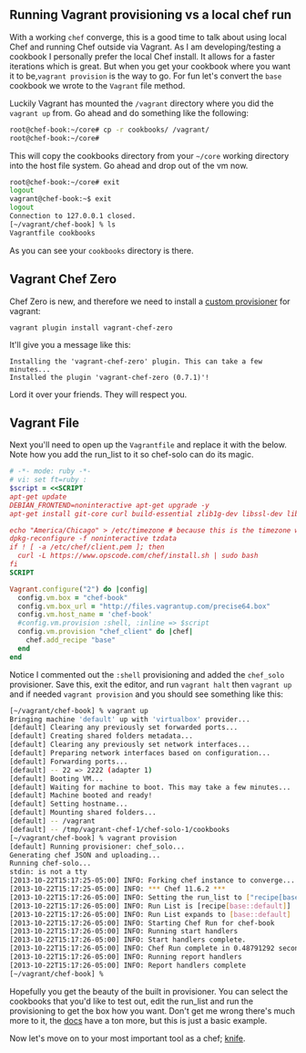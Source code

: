Running Vagrant provisioning vs a local chef run
------------------------------------------------

With a working `chef` converge, 
this is a good time to talk about using local Chef 
and running Chef outside via Vagrant. As I am developing/testing a cookbook I 
personally prefer the local Chef install. 
It allows for a faster iterations which is great. 
But when you get your cookbook where you want it to be,`vagrant provision` 
is the way to go. For fun let's convert the `base` cookbook we wrote to the
`Vagrant` file method.

Luckily Vagrant has mounted the `/vagrant` directory where you did the `vagrant up` from. Go ahead and do something like the following:
```bash
root@chef-book:~/core# cp -r cookbooks/ /vagrant/
root@chef-book:~/core#
```
This will copy the cookbooks directory from your `~/core` working directory into the host file system. Go ahead and drop out of the vm now.
```bash
root@chef-book:~/core# exit
logout
vagrant@chef-book:~$ exit
logout
Connection to 127.0.0.1 closed.
[~/vagrant/chef-book] % ls
Vagrantfile cookbooks
```
As you can see your `cookbooks` directory is there.  

## Vagrant Chef Zero

Chef Zero is new, and therefore we need to install a 
[custom provisioner][v-c-z] for vagrant:

```
vagrant plugin install vagrant-chef-zero
```

It'll give you a message like this:

```
Installing the 'vagrant-chef-zero' plugin. This can take a few minutes...
Installed the plugin 'vagrant-chef-zero (0.7.1)'!
```

Lord it over your friends.  They will respect you.

[v-c-z]: https://github.com/andrewgross/vagrant-chef-zero

## Vagrant File

Next you'll need to open up the `Vagrantfile` and replace it with the below.  Note how you add the run_list to it so chef-solo can do its magic.

```ruby
# -*- mode: ruby -*-
# vi: set ft=ruby :
$script = <<SCRIPT
apt-get update
DEBIAN_FRONTEND=noninteractive apt-get upgrade -y
apt-get install git-core curl build-essential zlib1g-dev libssl-dev libreadline6-dev libyaml-dev -y

echo "America/Chicago" > /etc/timezone # because this is the timezone where I live ;)
dpkg-reconfigure -f noninteractive tzdata
if ! [ -a /etc/chef/client.pem ]; then
  curl -L https://www.opscode.com/chef/install.sh | sudo bash
fi
SCRIPT

Vagrant.configure("2") do |config|
  config.vm.box = "chef-book"
  config.vm.box_url = "http://files.vagrantup.com/precise64.box"
  config.vm.host_name = 'chef-book'
  #config.vm.provision :shell, :inline => $script
  config.vm.provision "chef_client" do |chef|
    chef.add_recipe "base"
  end
end
```

Notice I commented out the `:shell` provisioning and added the `chef_solo` provisioner. Save this, exit the editor, and run `vagrant halt` then `vagrant up` and if needed `vagrant provision` and you should see something like this:
```bash
[~/vagrant/chef-book] % vagrant up
Bringing machine 'default' up with 'virtualbox' provider...
[default] Clearing any previously set forwarded ports...
[default] Creating shared folders metadata...
[default] Clearing any previously set network interfaces...
[default] Preparing network interfaces based on configuration...
[default] Forwarding ports...
[default] -- 22 => 2222 (adapter 1)
[default] Booting VM...
[default] Waiting for machine to boot. This may take a few minutes...
[default] Machine booted and ready!
[default] Setting hostname...
[default] Mounting shared folders...
[default] -- /vagrant
[default] -- /tmp/vagrant-chef-1/chef-solo-1/cookbooks
[~/vagrant/chef-book] % vagrant provision
[default] Running provisioner: chef_solo...
Generating chef JSON and uploading...
Running chef-solo...
stdin: is not a tty
[2013-10-22T15:17:25-05:00] INFO: Forking chef instance to converge...
[2013-10-22T15:17:25-05:00] INFO: *** Chef 11.6.2 ***
[2013-10-22T15:17:26-05:00] INFO: Setting the run_list to ["recipe[base::default]"] from JSON
[2013-10-22T15:17:26-05:00] INFO: Run List is [recipe[base::default]]
[2013-10-22T15:17:26-05:00] INFO: Run List expands to [base::default]
[2013-10-22T15:17:26-05:00] INFO: Starting Chef Run for chef-book
[2013-10-22T15:17:26-05:00] INFO: Running start handlers
[2013-10-22T15:17:26-05:00] INFO: Start handlers complete.
[2013-10-22T15:17:26-05:00] INFO: Chef Run complete in 0.48791292 seconds
[2013-10-22T15:17:26-05:00] INFO: Running report handlers
[2013-10-22T15:17:26-05:00] INFO: Report handlers complete
[~/vagrant/chef-book] %
```
Hopefully you get the beauty of the built in provisioner. You can select the cookbooks that you'd like to test out, edit the run_list and run the provisioning to get the box how you want. Don't get me wrong there's much more to it, the [docs](http://docs.vagrantup.com/v2/provisioning/chef_solo.html) have a ton more, but this is just a basic example.

Now let's move on to your most important tool as a chef; [knife](../part3/08-knife.md).

